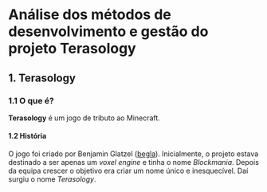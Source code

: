 # Análise dos métodos de desenvolvimento e gestão do projeto Terasology

## 1. Terasology

### 1.1 O que é?

**Terasology** é um jogo de tributo ao Minecraft. 

#### 1.2 História

O jogo foi criado por Benjamin Glatzel ([begla](https://github.com/begla)). Inicialmente, o projeto estava destinado a ser apenas um *voxel engine* e tinha o nome *Blockmania*. Depois da equipa crescer o objetivo era criar um nome único e inesquecível. Daí surgiu o nome *Terasology*.
